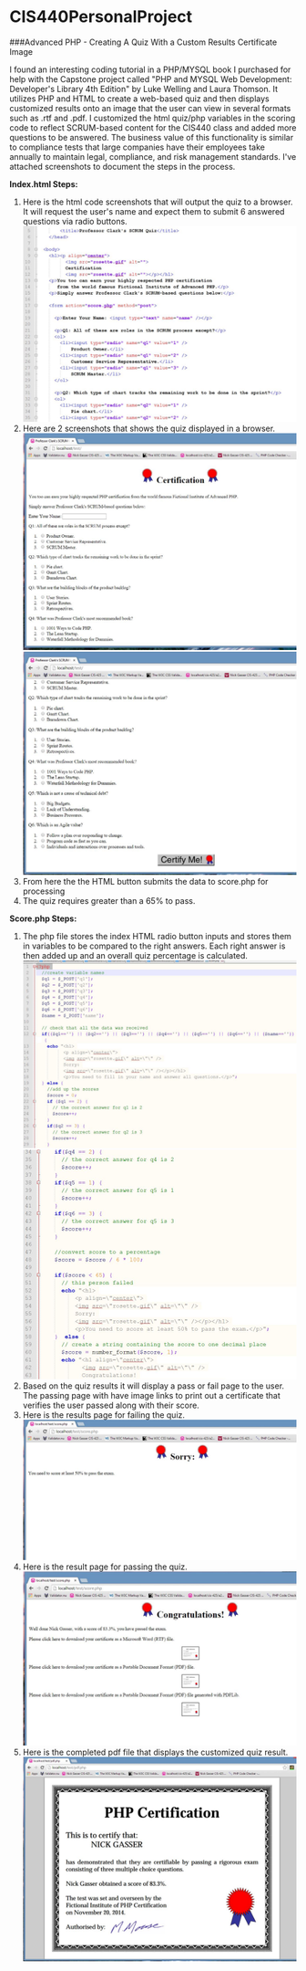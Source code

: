 CIS440PersonalProject
=====================

###Advanced PHP - Creating A Quiz With a Custom Results Certificate Image

I found an interesting coding tutorial in a PHP/MYSQL book I purchased for help with the Capstone project called "PHP and MYSQL Web Development: Developer's Library 4th Edition" by Luke Welling and Laura Thomson. It utilizes PHP and HTML to create a web-based quiz and then displays customized results onto an image that the user can view in several formats such as .rtf and .pdf. I customized the html quiz/php variables in the scoring code to reflect SCRUM-based content for the CIS440 class and added more questions to be answered. The business value of this functionality is similar to compliance tests that large companies have their employees take annually to maintain legal, compliance, and risk management standards. I've attached screenshots to document the steps in the process. 

**Index.html Steps:**

1. Here is the html code screenshots that will output the quiz to a browser. It will request the user's name and expect them to submit 6 answered questions via radio buttons. ![Quiz HTML](https://github.com/ngasser/CIS440PersonalProject/blob/master/screenshots/quizhtml.JPG)
2. Here are 2 screenshots that shows the quiz displayed in a browser. ![Quiz1](https://github.com/ngasser/CIS440PersonalProject/blob/master/screenshots/quiz1.JPG)
![Quiz2](https://github.com/ngasser/CIS440PersonalProject/blob/master/screenshots/quiz2.JPG)
3. From here the the HTML button submits the data to score.php for processing
4. The quiz requires greater than a 65% to pass.

**Score.php Steps:**

1. The php file stores the index HTML radio button inputs and stores them in variables to be compared to the right answers. Each right answer is then added up and an overall quiz percentage is calculated. ![Quiz PHP1](https://github.com/ngasser/CIS440PersonalProject/blob/master/screenshots/quizphp1.JPG)
![Quiz PHP2](https://github.com/ngasser/CIS440PersonalProject/blob/master/screenshots/quizphp2.JPG)
2. Based on the quiz results it will display a pass or fail page to the user. The passing page with have image links to print out a certificate that verifies the user passed along with their score.
3. Here is the results page for failing the quiz. ![Quiz Fail](https://github.com/ngasser/CIS440PersonalProject/blob/master/screenshots/quizfail.JPG)
4. Here is the result page for passing the quiz. ![Quiz Pass](https://github.com/ngasser/CIS440PersonalProject/blob/master/screenshots/quizpass.JPG)
5. Here is the completed pdf file that displays the customized quiz result. ![Certificate](https://github.com/ngasser/CIS440PersonalProject/blob/master/screenshots/quizpdf.JPG)

